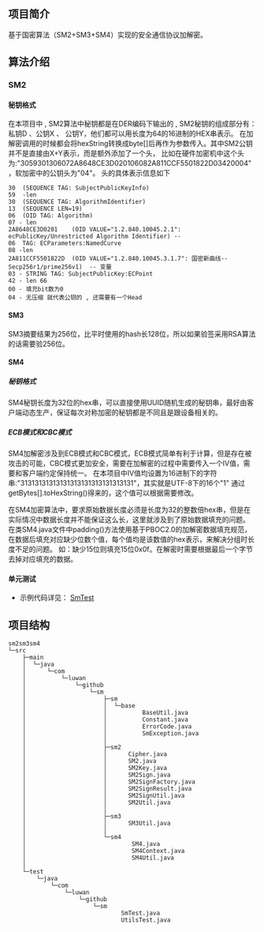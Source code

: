## 项目简介

基于国密算法（SM2+SM3+SM4）实现的安全通信协议加解密。

## 算法介绍 

### SM2

#### 秘钥格式

在本项目中 , SM2算法中秘钥都是在DER编码下输出的 , SM2秘钥的组成部分有：私钥D 、公钥X 、 公钥Y，他们都可以用长度为64的16进制的HEX串表示。
在加解密调用的时候都会将hexString转换成byte[]后再作为参数传入。其中SM2公钥并不是直接由X+Y表示，而是额外添加了一个头，
比如在硬件加密机中这个头为:"3059301306072A8648CE3D020106082A811CCF5501822D03420004"，软加密中的公钥头为"04"。
头的具体表示信息如下

```
30  (SEQUENCE TAG: SubjectPublicKeyInfo)
59  -len 
30  (SEQUENCE TAG: AlgorithmIdentifier)
13  (SEQUENCE LEN=19)
06  (OID TAG: Algorithm)
07 - len
2A8648CE3D0201    (OID VALUE="1.2.840.10045.2.1": ecPublicKey/Unrestricted Algorithm Identifier) -- 
06  TAG: ECParameters:NamedCurve
08 -len
2A811CCF5501822D  (OID VALUE="1.2.840.10045.3.1.7": 国密新曲线--Secp256r1/prime256v1)  -- 变量
03 - STRING TAG: SubjectPublicKey:ECPoint
42 - len 66
00 - 填充bit数为0
04 - 无压缩 就代表公钥的 , 还需要有一个Head
```

#### SM3

SM3摘要结果为256位，比平时使用的hash长128位，所以如果验签采用RSA算法的话需要验256位。

#### SM4
 
##### 秘钥格式
  
SM4秘钥长度为32位的hex串，可以直接使用UUID随机生成的秘钥串，最好由客户端动态生产，保证每次对称加密的秘钥都是不同且是跟设备相关的。
 
##### ECB模式和CBC模式
 
SM4加解密涉及到ECB模式和CBC模式，ECB模式简单有利于计算，但是存在被攻击的可能，CBC模式更加安全，需要在加解密的过程中需要传入一个IV值，需要和客户端约定保持统一。
在本项目中IV值均设置为16进制下的字符串:"31313131313131313131313131313131"，其实就是UTF-8下的16个"1" 通过getBytes[].toHexString()得来的，这个值可以根据需要修改。
 
在SM4加密算法中，要求原始数据长度必须是长度为32的整数倍hex串，但是在实际情况中数据长度并不能保证这么长，这里就涉及到了原始数据填充的问题。
在类SM4.java文件中padding()方法使用基于PBOC2.0的加解密数据填充规范，在数据后填充对应缺少位数个值，每个值均是该数值的hex表示，来解决分组时长度不足的问题。
如：缺少15位则填充15位0x0f。在解密时需要根据最后一个字节去掉对应填充的数据。

#### 单元测试

- 示例代码详见： [SmTest](https://github.com/NaraLuwan/sm2sm3sm4/blob/master/src/test/java/com/luwan/github/sm/SmTest.java)

## 项目结构
```text
sm2sm3sm4
└─src
    ├─main
    │  └─java
    │      └─com
    │          └─luwan
    │              └─github
    │                  └─sm
    │                      ├─sm
    │                      │  └─base
    │                      │          BaseUtil.java
    │                      │          Constant.java
    │                      │          ErrorCode.java
    │                      │          SmException.java
    │                      │
    │                      ├─sm2
    │                      │      Cipher.java
    │                      │      SM2.java
    │                      │      SM2Key.java
    │                      │      SM2Sign.java
    │                      │      SM2SignFactory.java
    │                      │      SM2SignResult.java
    │                      │      SM2SignUtil.java
    │                      │      SM2Util.java
    │                      │
    │                      ├─sm3
    │                      │      SM3Util.java
    │                      │
    │                      └─sm4
    │                              SM4.java
    │                              SM4Context.java
    │                              SM4Util.java
    │
    └─test
        └─java
            └─com
                └─luwan
                    └─github
                        └─sm
                                SmTest.java
                                UtilsTest.java
```